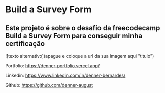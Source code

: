  # Build a Survey Form

## Este projeto é sobre o desafio da freecodecamp Build a Survey Form para conseguir minha certificação

![texto alternativo](apague e coloque a url da sua imagem aqui "titulo")

 Portfolio: <https://denner-portfolio.vercel.app/>

Linkedin: <https://www.linkedin.com/in/denner-bernardes/>

Github: <https://github.com/denner-august>
